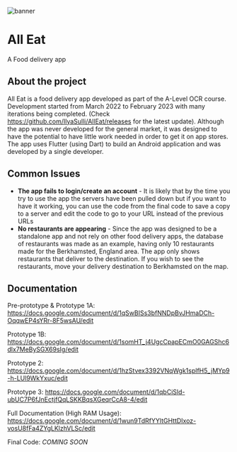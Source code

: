 ![banner](https://user-images.githubusercontent.com/81645040/207942918-19d81b1d-c89e-4d22-a809-eb79807b3059.png)

# All Eat
A Food delivery app

## About the project
All Eat is a food delivery app developed as part of the A-Level OCR course. Development started from March 2022 to February 2023 with many iterations being completed. (Check https://github.com/IlyaSulli/AllEat/releases for the latest update). Although the app was never developed for the general market, it was designed to have the potential to have little work needed in order to get it on app stores. The app uses Flutter (using Dart) to build an Android application and was developed by a single developer.

## Common Issues
- **The app fails to login/create an account** - It is likely that by the time you try to use the app the servers have been pulled down but if you want to have it working, you can use the code from the final code to save a copy to a server and edit the code to go to your URL instead of the previous URLs
- **No restaurants are appearing** - Since the app was designed to be a standalone app and not rely on other food delivery apps, the database of restaurants was made as an example, having only 10 restaurants made for the Berkhamsted, England area. The app only shows restaurants that deliver to the destination. If you wish to see the restaurants, move your delivery destination to Berkhamsted on the map.

## Documentation

Pre-prototype & Prototype 1A: https://docs.google.com/document/d/1qSwBISs3bfNNDpBvJHmaDCh-OqqwEP4sYRr-8F5wsAU/edit

Prototype 1B: https://docs.google.com/document/d/1somHT_j4UgcCpapECmO0GAGShc6dlx7MeBySGX69sIg/edit

Prototype 2: https://docs.google.com/document/d/1hzStvex3392VNqWgk1splfH5_jMYp9-h-LUl9WkYxuc/edit

Prototype 3: https://docs.google.com/document/d/1qbCiSld-ubUC7P6fJnEctjfQqLSKKBqsXGeqrCcA8-4/edit

Full Documentation (High RAM Usage): https://docs.google.com/document/d/1wun9TdRfYYltGHttDIxoz-vosU8fFa4ZYgLKlzhVLSc/edit

Final Code: *COMING SOON*
